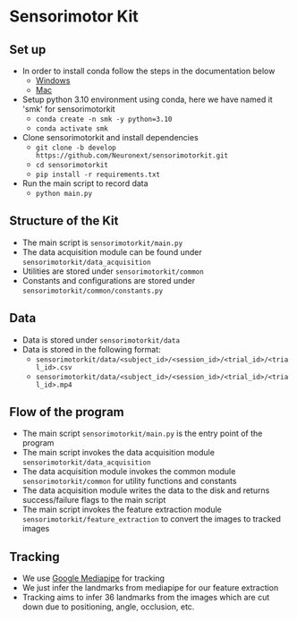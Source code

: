 # Sensorimotor Kit

## Set up
- In order to install conda follow the steps in the documentation below
    - [Windows](https://conda.io/projects/conda/en/latest/user-guide/install/windows.html)
    - [Mac](https://docs.conda.io/projects/conda/en/latest/user-guide/install/macos.html)
- Setup python 3.10 environment using conda, here we have named it 'smk' for sensorimotorkit
    - `conda create -n smk -y python=3.10`
    - `conda activate smk`
- Clone sensorimotorkit and install dependencies
    - `git clone -b develop https://github.com/Neuronext/sensorimotorkit.git`
    - `cd sensorimotorkit`
    - `pip install -r requirements.txt`
- Run the main script to record data
    - `python main.py`

## Structure of the Kit
- The main script is `sensorimotorkit/main.py`
- The data acquisition module can be found under `sensorimotorkit/data_acquisition`
- Utilities are stored under `sensorimotorkit/common`
- Constants and configurations are stored under `sensorimotorkit/common/constants.py`

## Data
- Data is stored under `sensorimotorkit/data`
- Data is stored in the following format:
    - `sensorimotorkit/data/<subject_id>/<session_id>/<trial_id>/<trial_id>.csv`
    - `sensorimotorkit/data/<subject_id>/<session_id>/<trial_id>/<trial_id>.mp4`


## Flow of the program
- The main script `sensorimotorkit/main.py` is the entry point of the program
- The main script invokes the data acquisition module `sensorimotorkit/data_acquisition`
- The data acquisition module invokes the common module `sensorimotorkit/common` for utility functions and constants
- The data acquisition module writes the data to the disk and returns success/failure flags to the main script
- The main script invokes the feature extraction module `sensorimotorkit/feature_extraction` to convert the images to tracked images

## Tracking
- We use [Google Mediapipe](https://developers.google.com/mediapipe) for tracking
- We just infer the landmarks from mediapipe for our feature extraction
- Tracking aims to infer 36 landmarks from the images which are cut down due to positioning, angle, occlusion, etc.
